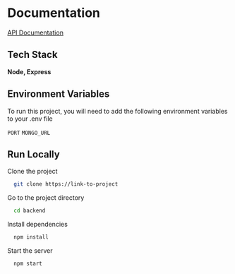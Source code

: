 # Documentation

[API Documentation](https://linktodocumentation)

## Tech Stack

**Node, Express**

## Environment Variables

To run this project, you will need to add the following environment variables to your .env file

`PORT`
`MONGO_URL`

## Run Locally

Clone the project

```bash
  git clone https://link-to-project
```

Go to the project directory

```bash
  cd backend
```

Install dependencies

```bash
  npm install
```

Start the server

```bash
  npm start
```
